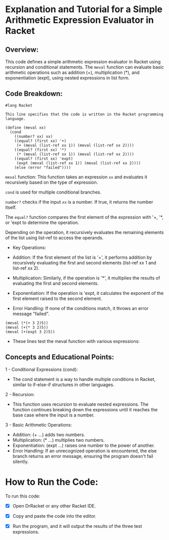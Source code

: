 # Explanation and Tutorial for a Simple Arithmetic Expression Evaluator in Racket

## Overview:

This code defines a simple arithmetic expression evaluator in Racket using recursion and conditional statements. The `meval` function can evaluate basic arithmetic operations such as addition (+), multiplication (*), and exponentiation (expt), using nested expressions in list form.


## Code Breakdown:

```Racket
#lang Racket
```

`This line specifies that the code is written in the Racket programming language.`

```Racket
(define (meval xx)
  (cond
    ((number? xx) xx)
    ((equal? (first xx) '+)
     (+ (meval (list-ref xx 1)) (meval (list-ref xx 2))))
    ((equal? (first xx) '*)
     (* (meval (list-ref xx 1)) (meval (list-ref xx 2))))
    ((equal? (first xx) 'expt)
     (expt (meval (list-ref xx 1)) (meval (list-ref xx 2))))
    (else (error "failed"))))
```

`meval` function: This function takes an expression `xx` and evaluates it recursively based on the type of expression.

`cond` is used for multiple conditional branches.

`number?` checks if the input `xx` is a number. 
If true, it returns the number itself.

The `equal?` function compares the first element of the expression with '+, '*, or 'expt to determine the operation.

Depending on the operation, it recursively evaluates the remaining elements of the list using list-ref to access the operands.

* Key Operations:

- Addition: If the first element of the list is '+', it performs addition by recursively evaluating the first and second elements (list-ref xx 1 and list-ref xx 2).

- Multiplication: Similarly, if the operation is '*', it multiplies the results of evaluating the first and second elements.

- Exponentiation: If the operation is 'expt, it calculates the exponent of the first element raised to the second element.

- Error Handling: If none of the conditions match, it throws an error message "failed".

```Racket
(meval (*(+ 3 2)5))
(meval (+(* 3 2)5))
(meval (+(expt 3 2)5))
```

- These lines test the meval function with various expressions:

## Concepts and Educational Points:

1 - Conditional Expressions (cond):

  - The cond statement is a way to handle multiple conditions in Racket, similar to if-else-if structures in other languages.
    
2 - Recursion:

  - This function uses recursion to evaluate nested expressions. The function continues breaking down the expressions until it reaches the base case where the input is a number.
    
3 - Basic Arithmetic Operations:

   - Addition: (+ ...) adds two numbers.
   - Multiplication: (* ...) multiplies two numbers.
   - Exponentiation: (expt ...) raises one number to the power of another.
   - Error Handling: If an unrecognized operation is encountered, the else branch returns an error message, ensuring the program doesn't fail silently.

# How to Run the Code:

To run this code:

- [x] Open DrRacket or any other Racket IDE.

- [x] Copy and paste the code into the editor.

- [x] Run the program, and it will output the results of the three test expressions.
